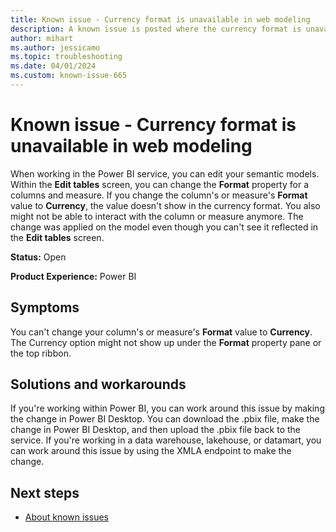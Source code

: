 ```yaml
---
title: Known issue - Currency format is unavailable in web modeling
description: A known issue is posted where the currency format is unavailable in web modeling.
author: mihart
ms.author: jessicamo
ms.topic: troubleshooting  
ms.date: 04/01/2024
ms.custom: known-issue-665
---
```


# Known issue - Currency format is unavailable in web modeling

When working in the Power BI service, you can edit your semantic models. Within the **Edit tables** screen, you can change the **Format** property for a columns and measure. If you change the column's or measure's **Format** value to **Currency**, the value doesn't show in the currency format. You also might not be able to interact with the column or measure anymore. The change was applied on the model even though you can't see it reflected in the **Edit tables** screen.

**Status:** Open

**Product Experience:** Power BI

## Symptoms

You can't change your column's or measure's **Format** value to **Currency**. The Currency option might not show up under the **Format** property pane or the top ribbon.

## Solutions and workarounds

If you're working within Power BI, you can work around this issue by making the change in Power BI Desktop. You can download the .pbix file, make the change in Power BI Desktop, and then upload the .pbix file back to the service. If you're working in a data warehouse, lakehouse, or datamart, you can work around this issue by using the XMLA endpoint to make the change.

## Next steps

- [About known issues](https://support.fabric.microsoft.com/known-issues)
